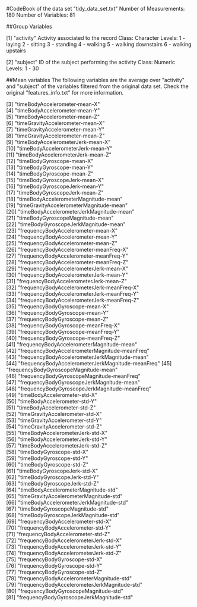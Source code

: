 #CodeBook of the data set "tidy_data_set.txt"
Number of Measurements: 180
Number of Variables:	81

##Group Variables

[1] "activity"
	Activity associated to the record
	Class: Character
	Levels:
		1 - laying
		2 - sitting
		3 - standing
		4 - walking
		5 - walking downstairs
		6 - walking upstairs

[2] "subject"
	ID of the subject performing the activity
	Class: Numeric
	Levels: 1 - 30

##Mean variables
The following variables are the average over "activity" and "subject" of the variables filtered from the original data set.
Check the original "features_info.txt" for more information.

 [3] "timeBodyAccelerometer-mean-X"                    
 [4] "timeBodyAccelerometer-mean-Y"                    
 [5] "timeBodyAccelerometer-mean-Z"                    
 [6] "timeGravityAccelerometer-mean-X"                 
 [7] "timeGravityAccelerometer-mean-Y"                 
 [8] "timeGravityAccelerometer-mean-Z"                 
 [9] "timeBodyAccelerometerJerk-mean-X"                
[10] "timeBodyAccelerometerJerk-mean-Y"                
[11] "timeBodyAccelerometerJerk-mean-Z"                
[12] "timeBodyGyroscope-mean-X"                        
[13] "timeBodyGyroscope-mean-Y"                        
[14] "timeBodyGyroscope-mean-Z"                        
[15] "timeBodyGyroscopeJerk-mean-X"                    
[16] "timeBodyGyroscopeJerk-mean-Y"                    
[17] "timeBodyGyroscopeJerk-mean-Z"                    
[18] "timeBodyAccelerometerMagnitude-mean"             
[19] "timeGravityAccelerometerMagnitude-mean"          
[20] "timeBodyAccelerometerJerkMagnitude-mean"         
[21] "timeBodyGyroscopeMagnitude-mean"                 
[22] "timeBodyGyroscopeJerkMagnitude-mean"             
[23] "frequencyBodyAccelerometer-mean-X"               
[24] "frequencyBodyAccelerometer-mean-Y"               
[25] "frequencyBodyAccelerometer-mean-Z"               
[26] "frequencyBodyAccelerometer-meanFreq-X"           
[27] "frequencyBodyAccelerometer-meanFreq-Y"           
[28] "frequencyBodyAccelerometer-meanFreq-Z"           
[29] "frequencyBodyAccelerometerJerk-mean-X"           
[30] "frequencyBodyAccelerometerJerk-mean-Y"           
[31] "frequencyBodyAccelerometerJerk-mean-Z"           
[32] "frequencyBodyAccelerometerJerk-meanFreq-X"       
[33] "frequencyBodyAccelerometerJerk-meanFreq-Y"       
[34] "frequencyBodyAccelerometerJerk-meanFreq-Z"       
[35] "frequencyBodyGyroscope-mean-X"                   
[36] "frequencyBodyGyroscope-mean-Y"                   
[37] "frequencyBodyGyroscope-mean-Z"                   
[38] "frequencyBodyGyroscope-meanFreq-X"               
[39] "frequencyBodyGyroscope-meanFreq-Y"               
[40] "frequencyBodyGyroscope-meanFreq-Z"               
[41] "frequencyBodyAccelerometerMagnitude-mean"        
[42] "frequencyBodyAccelerometerMagnitude-meanFreq"    
[43] "frequencyBodyAccelerometerJerkMagnitude-mean"    
[44] "frequencyBodyAccelerometerJerkMagnitude-meanFreq"
[45] "frequencyBodyGyroscopeMagnitude-mean"            
[46] "frequencyBodyGyroscopeMagnitude-meanFreq"        
[47] "frequencyBodyGyroscopeJerkMagnitude-mean"        
[48] "frequencyBodyGyroscopeJerkMagnitude-meanFreq"    
[49] "timeBodyAccelerometer-std-X"                     
[50] "timeBodyAccelerometer-std-Y"                     
[51] "timeBodyAccelerometer-std-Z"                     
[52] "timeGravityAccelerometer-std-X"                  
[53] "timeGravityAccelerometer-std-Y"                  
[54] "timeGravityAccelerometer-std-Z"                  
[55] "timeBodyAccelerometerJerk-std-X"                 
[56] "timeBodyAccelerometerJerk-std-Y"                 
[57] "timeBodyAccelerometerJerk-std-Z"                 
[58] "timeBodyGyroscope-std-X"                         
[59] "timeBodyGyroscope-std-Y"                         
[60] "timeBodyGyroscope-std-Z"                         
[61] "timeBodyGyroscopeJerk-std-X"                     
[62] "timeBodyGyroscopeJerk-std-Y"                     
[63] "timeBodyGyroscopeJerk-std-Z"                     
[64] "timeBodyAccelerometerMagnitude-std"              
[65] "timeGravityAccelerometerMagnitude-std"           
[66] "timeBodyAccelerometerJerkMagnitude-std"          
[67] "timeBodyGyroscopeMagnitude-std"                  
[68] "timeBodyGyroscopeJerkMagnitude-std"              
[69] "frequencyBodyAccelerometer-std-X"                
[70] "frequencyBodyAccelerometer-std-Y"                
[71] "frequencyBodyAccelerometer-std-Z"                
[72] "frequencyBodyAccelerometerJerk-std-X"            
[73] "frequencyBodyAccelerometerJerk-std-Y"            
[74] "frequencyBodyAccelerometerJerk-std-Z"            
[75] "frequencyBodyGyroscope-std-X"                    
[76] "frequencyBodyGyroscope-std-Y"                    
[77] "frequencyBodyGyroscope-std-Z"                    
[78] "frequencyBodyAccelerometerMagnitude-std"         
[79] "frequencyBodyAccelerometerJerkMagnitude-std"     
[80] "frequencyBodyGyroscopeMagnitude-std"             
[81] "frequencyBodyGyroscopeJerkMagnitude-std"    


	

